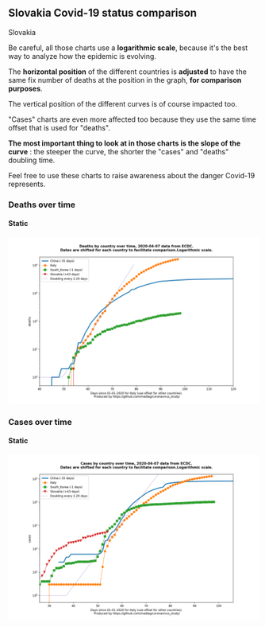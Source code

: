 ## Slovakia Covid-19 status comparison 

Slovakia



Be careful, all those charts use a **logarithmic scale**, because it's the best way to analyze how the epidemic is evolving.
 
The **horizontal position** of the different countries is **adjusted** to have the same fix number of deaths at the position in the graph, **for comparison purposes**.

The vertical position of the different curves is of course impacted too.

"Cases" charts are even more affected too because they use the same time offset that is used for "deaths".

**The most important thing to look at in those charts is the slope of the curve** : the steeper the curve, the shorter the "cases" and "deaths" doubling time.

Feel free to use these charts to raise awareness about the danger Covid-19 represents. 


 
### Deaths over time
 
#### Static
![Slovakia covid-19 deaths static chart](https://raw.githubusercontent.com/madlag/coronavirus_study/master/notebooks/graphs/2020-04-07/countries/Slovakia/2020-04-07_Slovakia_deaths.png "Slovakia covid-19 deaths static chart")   

 
### Cases over time
 
#### Static
![Slovakia covid-19 cases static chart](https://raw.githubusercontent.com/madlag/coronavirus_study/master/notebooks/graphs/2020-04-07/countries/Slovakia/2020-04-07_Slovakia_cases.png "Slovakia covid-19 cases static chart")   

